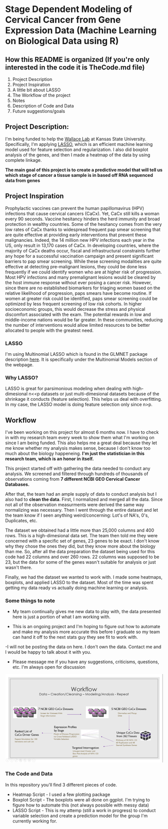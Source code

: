 # Stage Dependent Modeling of Cervical Cancer from Gene Expression Data (Machine Learning on Biological Data using R)

## How this README is organized (If you're only interested in the code it is TheCode.md file)
1. Project Description
2. Project Inspiration 
3. A little bit about LASSO
4. The Workflow of the project
5. Notes
6. Description of Code and Data
8. Future suggestions/goals 

## Project Description:
I'm being funded to help the [Wallace Lab](https://wallacelabksu.weebly.com/) at Kansas State University. Specifically, I'm applying [LASSO](https://www.jstor.org/stable/2346178?seq=1), which is an efficient machine learning model used for feature selection and regularization. I also did boxplot analysis of the genes, and then I made a heatmap of the data by using complete linkage. 

__The main goal of this project is to create a predictive model that will tell us which stage of cancer a tissue sample is in based off RNA sequenced data from genes__

## Project Inspiration
Prophylactic vaccines can prevent the human papillomavirus (HPV) infections that cause cervical cancers (CaCx). Yet, CaCx still kills a woman every 90 seconds. Vaccine hesitancy hinders the herd immunity and broad protection in wealthy countries. Some of the hesitancy comes from the very low rates of CaCx thanks to widespread frequent pap smear screening that are quite effective at providing early interventions that prevent these malignancies. Indeed, the 14 million new HPV infections each year in the US, only result in 13,170 cases of CaCx. In developing countries, where the majority of CaCx deaths occur, fiscal and infrastructural constraints further any hope for a successful vaccination campaign and present significant barriers to pap smear screening. 
While these screening modalities are quite effective at detecting pre-malignant lesions, they could be done less frequently if we could identify women who are at higher risk of progression. Most HPV infections and many premalignant lesions would be cleared by the host immune response without ever posing a cancer risk. However, since there are no established biomarkers for triaging women based on the relative likelihood of progression, paps smears have become routine.  If women at greater risk could be identified, paps smear screening could be optimized by less frequent screening of low risk cohorts. In higher socioeconomic groups, this would decrease the stress and physical discomfort associated with the exam. The potential rewards in low and middle-income nations would be far greater. In these communities, reducing the number of interventions would allow limited resources to be better allocated to people with the greatest need.

### LASSO
I'm using Multinomial LASSO which is found in the GLMNET package description [here](https://web.stanford.edu/~hastie/glmnet/glmnet_alpha.html). It is specifically under the Multinomial Models section of the webpage. 

### Why LASSO?
LASSO is great for parsimonious modeling when dealing with high-dimesional n<<p datasets or just multi-dimesional datasets because of the shrinkage it conducts (feature selection). This helps us deal with overfitting. In my case, the LASSO model is doing feature selection only since n>p. 

## Workflow
I've been working on this project for almost 6 months now. I have to check in with my research team every week to show them what I'm working on since I am being funded. This also helps me a great deal because they let me know whether my analysis makes sense, because I don't know too much about the biology happeneing. __I'm just the statistician in this research team, which is an honor in itself.__

This project started off with gathering the data needed to conduct any analysis. We screened and filtered through hundreds of thousands of observations coming from __7 different NCBI GEO Cervical Cancer Databases.__ 

After that, the team had an ample supply of data to conduct analysis but I also had to __clean the data__. First, I normalized and merged all the data. Since not all of the observation measurments were derived the same way normalizing was necessary. Then I went through the entire dataset and let the team know if I seen anything weird/concerning: Lot's of NA's, 0's, Duplicates, etc. 

The dataset we obtained had a little more than 25,000 columns and 400 rows. This is a high-dimesional data set. The team then told me they were concerned with a specific set of genes, 23 genes to be  exact. I don't know why they chose the ones they did, but they know more about the biology than me. So, after all the data preparation the dataset being used for this code had 22 columns and over 260 rows. 22 columns was supposed to be 23, but the data for some of the genes wasn't suitable for analysis or just wasn't there. 

Finally, we had the dataset we wanted to work with. I made some heatmaps, boxplots, and applied LASSO to the dataset. Most of the time was spent getting my data ready vs actually doing machine learning or analysis. 

### Some things to note
- My team continually gives me new data to play with, the data presented here is just a portion of what I am working with. 

- This is an ongoing project and I'm hoping to figure out how to automate and make my analysis more accurate this before I graduate so my team can hand it off to the next stats guy they see fit to work with.

-I will not be posting the data on here. I don't own the data. Contact me and I would be happy to talk about it with you.  

- Please message me if you have any suggestions, criticisms, questions, etc. I'm always open for discussion

![](thing.png)

### The Code and Data 
In this repository you'll find 3 different pieces of code. 
- Heatmap Script - I used a few plotting package
- Boxplot Script - The boxplots were all done on ggplot. I'm trying to figure how to automate this (not always possible with messy data)
- LASSO Script - This is my attemp (still a work in progress) to conduct variable selection and create a prediction model for the group I'm currently working for.
